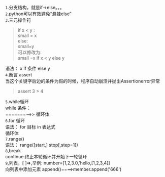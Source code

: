 `1`.分支结构，就是if->else。。。<br>
`2`.python可以有效避免“悬挂else”<br>
`3`.三元操作符<br>
>if x < y :<br>
> small = x<br>
> else:<br>
>small=y<br>
>可以修改为:<br>
>small =x if x < y else y<br>

语法： x if 条件 else y<br>
`4`.断言 assert<br>
当这个关键字后边的条件为假的时候，程序自动崩溃并抛出Assertionerror异常
> assert 3 > 4

`5`.while循环<br>
while 条件：<br>
=========>> 循环体<br>
`6`.for 循环<br>
语法： for 目标 in 表达式<br>
循环体<br>
`7`.range()<br>
语法： range([start,] stop[,step=1])<br>
`8`,break<br>
continue:终止本轮循环并开始下一轮循环<br>
`9`,列表，[  ]=>,举例: number=[1,2,3.0,'hello,[1,2,3,4]]<br>
向列表中添加元素 append()====>member.append('666')
